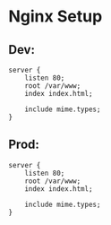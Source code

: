 # Nginx Setup


## Dev: 

``` nginx
server {
    listen 80;
    root /var/www;
    index index.html;

    include mime.types;
}
```

## Prod: 

``` nginx
server {
    listen 80;
    root /var/www;
    index index.html;

    include mime.types;
}
```
